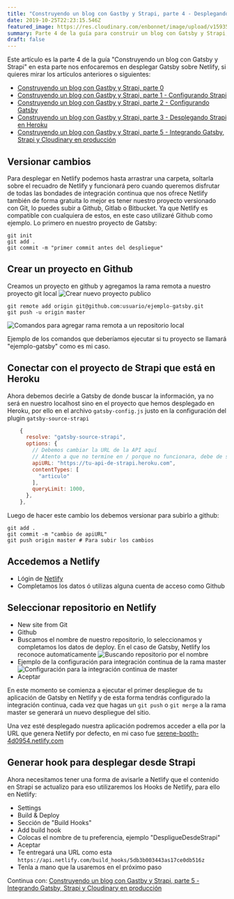 ```yaml
---
title: "Construyendo un blog con Gastby y Strapi, parte 4 - Desplegando Gatsby en Netlify"
date: 2019-10-25T22:23:15.546Z
featured_image: https://res.cloudinary.com/enbonnet/image/upload/v1593532047/xvmu0d7v171kmbdzm0va.jpg
summary: Parte 4 de la guía para construir un blog con Gatsby y Strapi, enfocado en el despliegue de Gatsby en Netlify, con un proyecto base en Github e integración continua
draft: false
---
```

Este artículo es la parte 4 de la guía "Construyendo un blog con Gatsby y Strapi" en esta parte nos enfocaremos en desplegar Gatsby sobre Netlify, si quieres mirar los artículos anteriores o siguientes:
- [Construyendo un blog con Gastby y Strapi, parte 0](https://enbonnet.me/article/5/construyendo-un-blog-con-gatsby-y-strapi)
- [Construyendo un blog con Gastby y Strapi, parte 1 - Configurando Strapi](https://enbonnet.me/article/39/construyendo-un-blog-con-gastby-y-strapi-parte-1-configurando-strapi)
- [Construyendo un blog con Gastby y Strapi, parte 2 - Configurando Gatsby](https://enbonnet.me/article/40/construyendo-un-blog-con-gastby-y-strapi-parte-2-configurando-gatsby)
- [Construyendo un blog con Gastby y Strapi, parte 3 - Desplegando Strapi en Heroku](https://enbonnet.me/article/41/construyendo-un-blog-con-gastby-y-strapi-parte-3-desplegando-strapi-en-heroku)
- [Construyendo un blog con Gastby y Strapi, parte 5 - Integrando Gatsby, Strapi y Cloudinary en producción](https://enbonnet.me/article/43/construyendo-un-blog-con-gastby-y-strapi-parte-5-integrando-gatsby-strapi-y-cloudinary-en-produccion)

## Versionar cambios

Para desplegar en Netlify podemos hasta arrastrar una carpeta, soltarla sobre el recuadro de Netlify y funcionará pero cuando queremos disfrutar de todas las bondades de integración continua que nos ofrece Netlify también de forma gratuita lo mejor es tener nuestro proyecto versionado con Git, lo puedes subir a Github, Gitlab o Bitbucket. Ya que Netlify es compatible con cualquiera de estos, en este caso utilizaré Github como ejemplo.
Lo primero en nuestro proyecto de Gatsby:

```shell
git init
git add .
git commit -m "primer commit antes del despliegue"
```

## Crear un proyecto en Github

Creamos un proyecto en github y agregamos la rama remota a nuestro proyecto git local
![Crear nuevo proyecto publico](https://res.cloudinary.com/enbonnet/image/upload/v1572055805/mxzneo40n0nsyttij9se.png)
 
```shell
git remote add origin git@github.com:usuario/ejemplo-gatsby.git
git push -u origin master
```
 
![Comandos para agregar rama remota a un repositorio local](https://res.cloudinary.com/enbonnet/image/upload/v1572055805/fwehvmiyb7bzlnxbe18p.png)
 
Ejemplo de los comandos que deberíamos ejecutar si tu proyecto se llamará "ejemplo-gatsby" como es mi caso.
 
## Conectar con el proyecto de Strapi que está en Heroku
Ahora debemos decirle a Gatsby de donde buscar la información, ya no será en nuestro localhost sino en el proyecto que hemos desplegado en Heroku, por ello en el archivo `gatsby-config.js` justo en la configuración del plugin `gatsby-source-strapi`

```javascript
    {
      resolve: "gatsby-source-strapi",
      options: {
        // Debemos cambiar la URL de la API aquí
        // Atento a que no termine en / porque no funcionara, debe de ser tal cual como esta
        apiURL: "https://tu-api-de-strapi.heroku.com",
        contentTypes: [
          "articulo"
        ],
        queryLimit: 1000,
      },
    },
```

Luego de hacer este cambio los debemos versionar para subirlo a github:
 
```shell
git add .
git commit -m "cambio de apiURL"
git push origin master # Para subir los cambios
```
 
## Accedemos a Netlify
 
- Lógin de [Netlify](https://app.netlify.com/)
- Completamos los datos ó utilizas alguna cuenta de acceso como Github
 
## Seleccionar repositorio en Netlify
 
- New site from Git
- Github
- Buscamos el nombre de nuestro repositorio, lo seleccionamos y completamos los datos de deploy. En el caso de Gatsby, Netlify los reconoce automaticamente
![Buscando repositorio por el nombre](https://res.cloudinary.com/enbonnet/image/upload/v1572055805/imdysmocavhkobnws9w3.png)
- Ejemplo de la configuración para integración continua de la rama master
![Configuración para la integración continua de master](https://res.cloudinary.com/enbonnet/image/upload/v1572055805/cnajs9lqm1un9gzuf22j.png)
- Aceptar
 
En este momento se comienza a ejecutar el primer despliegue de tu aplicación de Gatsby en Netlify y de esta forma tendrás configurado la integración continua, cada vez que hagas un `git push` o `git merge` a la rama master se generará un nuevo despliegue del sitio.
 
Una vez esté desplegado nuestra aplicación podremos acceder a ella por la URL que genera Netlify por defecto, en mi caso fue [serene-booth-4d0954.netlify.com](serene-booth-4d0954.netlify.com)
 
## Generar hook para desplegar desde Strapi
 
Ahora necesitamos tener una forma de avisarle a Netlify que el contenido en Strapi se actualizo para eso utilizaremos los Hooks de Netlify, para ello en Netlify:
 
- Settings
- Build & Deploy
- Sección de "Build Hooks"
- Add build hook
- Colocas el nombre de tu preferencia, ejemplo "DespligueDesdeStrapi"
- Aceptar
- Te entregará una URL como esta `https://api.netlify.com/build_hooks/5db3b003443as17ce0db516z`
- Tenla a mano que la usaremos en el próximo paso
 
Continua con: [Construyendo un blog con Gastby y Strapi, parte 5 - Integrando Gatsby, Strapi y Cloudinary en producción](https://enbonnet.me/article/43/construyendo-un-blog-con-gastby-y-strapi-parte-5-integrando-gatsby-strapi-y-cloudinary-en-produccion)
